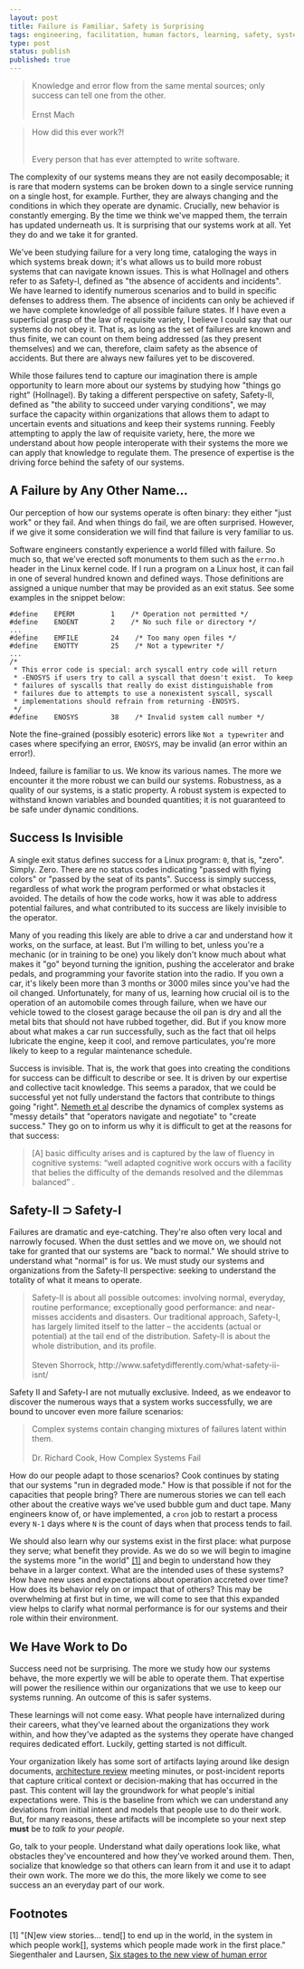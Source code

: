 ```yaml
---
layout: post
title: Failure is Familiar, Safety is Surprising
tags: engineering, facilitation, human factors, learning, safety, systems
type: post
status: publish
published: true
---
```


<blockquote class="quote">
Knowledge and error flow from the same mental sources; only success can tell
one from the other.<br>
<br>
Ernst Mach
</blockquote>

<blockquote class="quote">
How did this ever work?!<br><br>

Every person that has ever attempted to write software.
</blockquote>

The complexity of our systems means they are not easily decomposable; it is rare
that modern systems can be broken down to a single service running on a single
host, for example. Further, they are always changing and the conditions in which
they operate are dynamic. Crucially, new behavior is constantly emerging. By the
time we think we've mapped them, the terrain has updated underneath us. It is
surprising that our systems work at all. Yet they do and we take it for granted.

We've been studying failure for a very long time, cataloging the ways in which
systems break down; it's what allows us to build more robust systems that can
navigate known issues. This is what Hollnagel and others refer to as Safety-I,
defined as "the absence of accidents and incidents". We have learned to identify
numerous scenarios and to build in specific defenses to address them. The absence
of incidents can only be achieved if we have complete knowledge of all possible
failure states. If I have even a superficial grasp of the law of requisite
variety, I believe I could say that our systems do not obey it. That is, as
long as the set of failures are known and thus finite, we can count on them
being addressed (as they present themselves) and we can, therefore, claim safety
as the absence of accidents. But there are always new failures yet to be
discovered.

While those failures tend to capture our imagination there is ample opportunity to
learn more about our systems by studying how "things go right" (Hollnagel).
By taking a different perspective on safety, Safety-II, defined as "the ability
to succeed under varying conditions", we may surface the capacity within
organizations that allows them to adapt to uncertain events and situations and
keep their systems running. Feebly attempting to apply the law of requisite
variety, here, the more we understand about how people interoperate with their
systems the more we can apply that knowledge to regulate them. The presence of
expertise is the driving force behind the safety of our systems.

## A Failure by Any Other Name...

Our perception of how our systems operate is often binary: they either
"just work" or they fail. And when things do fail, we are often surprised.
However, if we give it some consideration we will find that failure is very
familiar to us.

Software engineers constantly experience a world filled with failure. So much so,
that we've erected soft monuments to them such as the `errno.h` header in the
Linux kernel code. If I run a program on a Linux host, it can fail in one of
several hundred known and defined ways. Those definitions are assigned a unique
number that may be provided as an exit status. See some examples in the snippet
below:

```
#define    EPERM         1    /* Operation not permitted */
#define    ENOENT        2    /* No such file or directory */
...
#define    EMFILE        24    /* Too many open files */
#define    ENOTTY        25    /* Not a typewriter */
...
/*
 * This error code is special: arch syscall entry code will return
 * -ENOSYS if users try to call a syscall that doesn't exist.  To keep
 * failures of syscalls that really do exist distinguishable from
 * failures due to attempts to use a nonexistent syscall, syscall
 * implementations should refrain from returning -ENOSYS.
 */
#define    ENOSYS        38    /* Invalid system call number */
```

Note the fine-grained (possibly esoteric) errors like `Not a typewriter` and
cases where specifying an error, `ENOSYS`, may be invalid (an error within an
error!).

Indeed, failure is familiar to us. We know its various names. The more we
encounter it the more robust we can build our systems. Robustness, as a quality
of our systems, is a static property. A robust system is expected to withstand
known variables and bounded quantities; it is not guaranteed to be safe under
dynamic conditions.

## Success Is Invisible

A single exit status defines success for a Linux program: `0`, that is, "zero".
Simply. Zero. There are no status codes indicating "passed with flying colors"
or "passed by the seat of its pants". Success is simply success,
regardless of what work the program performed or what obstacles it avoided. The
details of how the code works, how it was able to address potential failures,
and what contributed to its success are likely invisible to the operator.

Many of you reading this likely are able to drive a car and understand how it
works, on the surface, at least. But I'm willing to bet, unless you're a
mechanic (or in training to be one) you likely don't know much about what makes
it "go" beyond turning the ignition, pushing the accelerator and brake pedals,
and programming your favorite station into the radio.
If you own a car, it's likely been more than 3 months or 3000 miles since you've
had the oil changed. Unfortunately, for many of us, learning how crucial oil
is to the operation of an automobile comes through failure, when we have our
vehicle towed to the closest garage because the oil pan is dry and all the metal
bits that should not have rubbed together, did. But if you know more about what
makes a car run successfully, such as the fact that oil helps lubricate the
engine, keep it cool, and remove particulates, you're more likely to keep to a
regular maintenance schedule.

Success is invisible. That is, the work that goes into creating the conditions
for success can be difficult to describe or see. It is driven by our expertise
and collective tacit knowledge. This seems a paradox, that we could be
successful yet not fully understand the factors that contribute to things
going "right". [Nemeth et al](https://www.researchgate.net/publication/224753269_The_Messy_Details_Insights_From_the_Study_of_Technical_Work_in_Healthcare)
describe the dynamics of complex systems as "messy details" that "operators
navigate and negotiate" to "create success." They go on to inform us why it is
difficult to get at the reasons for that success:

<blockquote class="quote">
[A] basic difficulty arises and is captured by the law of fluency in
cognitive systems: “well adapted cognitive work occurs with a facility that
belies the difficulty of the demands resolved and the dilemmas balanced” .
</blockquote>

<!--
Lest I forget how clever I am, the below unicode character represents the math
symbol for a strict superset. That is, A is a superset of B but B is not equal
to A.
-->
## Safety-II &#x2283; Safety-I

Failures are dramatic and eye-catching. They're also often very local
and narrowly focused. When the dust settles and we move on, we should not take
for granted that our systems are "back to normal." We should strive to
understand what "normal" is for us. We must study our systems and organizations
from the Safety-II perspective: seeking to understand the totality of what it
means to operate.

<blockquote class="quote">
Safety-II is about all possible outcomes: involving normal, everyday, routine
performance; exceptionally good performance: and near-misses accidents and
disasters. Our traditional approach, Safety-I, has largely limited itself to the
latter – the accidents (actual or potential) at the tail end of the distribution.
Safety-II is about the whole distribution, and its profile.<br>
<br>
Steven Shorrock, http://www.safetydifferently.com/what-safety-ii-isnt/
</blockquote>

Safety II and Safety-I are not mutually exclusive. Indeed, as we endeavor to
discover the numerous ways that a system works successfully, we are bound to
uncover even more failure scenarios:

<blockquote class="quote">
Complex systems contain changing mixtures of failures latent within them.<br>
<br>
Dr. Richard Cook, How Complex Systems Fail
</blockquote>

How do our people adapt to those scenarios? Cook continues by stating that our
systems "run in degraded mode." How is that possible if not for the capacities
that people bring? There are numerous stories we can tell each other about the
creative ways we've used bubble gum and duct tape. Many engineers know of, or
have implemented, a `cron` job to restart a process every `N-1` days where `N`
is the count of days when that process tends to fail.

We should also learn why our systems exist in the first place: what
purpose they serve; what benefit they provide. As we do so we will begin to
imagine the systems more "in the world" [[1]](#fn_1) and begin to understand how
they behave in a larger context. What are the intended uses of these systems?
How have new uses and expectations about operation accreted over time? How does
its behavior rely on or impact that of others? This may be overwhelming at first
but in time, we will come to see that this expanded view helps to clarify what
normal performance is for our systems and their role within their environment.

## We Have Work to Do

Success need not be surprising. The more we study how our systems behave, the
more expertly we will be able to operate them. That expertise will power the
resilience within our organizations that we use to keep our systems running. An
outcome of this is safer systems.

These learnings will not come easy. What people have internalized during their
careers, what they've learned about the organizations they work within, and how
they've adapted as the systems they operate have changed requires dedicated
effort. Luckily, getting started is not difficult.

Your organization likely has some sort of artifacts laying around like design
documents, [architecture review](/posts/architecture-reviews.html) meeting minutes, 
or post-incident reports that capture critical context or decision-making
that has occurred in the past. This content will lay the groundwork for what
people's initial expectations were. This is the baseline from which we can
understand any deviations from initial intent and models that people use to do
their work. But, for many reasons, these artifacts will be incomplete so your
next step **must** be to _talk to your people_.

Go, talk to your people. Understand what daily operations look like, what
obstacles they've encountered and how they've worked around them. Then,
socialize that knowledge so that others can learn from it and use it to adapt
their own work. The more we do this, the more likely we come to see success an
an everyday part of our work.

## Footnotes

<a name="fn_1"></a>
[1] "[N]ew view stories... tend[] to end up in the world, in the system in which
people work[], systems which people made work in the first place."
Siegenthaler and Laursen,
[Six stages to the new view of human error](http://www.humanfactors.lth.se/fileadmin/lusa/Sidney_Dekker/articles/2007/SafetyScienceMonitor.pdf)

